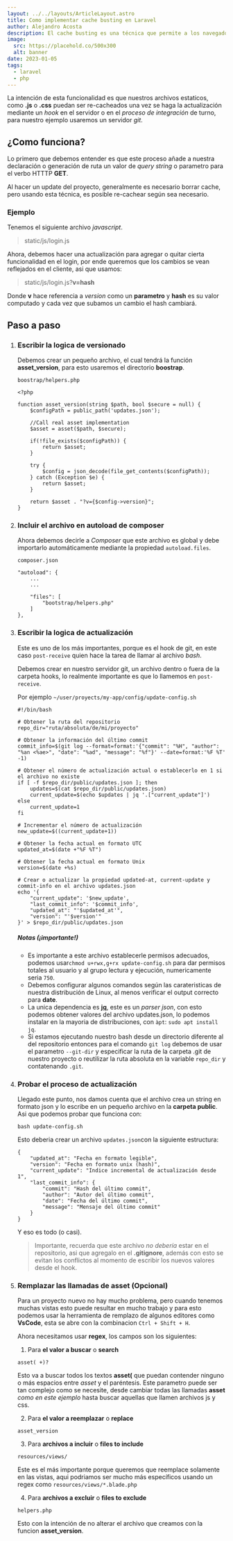 ```yaml
---
layout: ../../layouts/ArticleLayout.astro
title: Como implementar cache busting en Laravel
author: Alejandro Acosta
description: El cache busting es una técnica que permite a los navegadores recargar los archivos estáticos de manera dinámica, lo que reduce considerablemente el tiempo de carga de páginas web.
image:
  src: https://placehold.co/500x300
  alt: banner
date: 2023-01-05
tags:
  - laravel
  - php
---
```


La intención de esta funcionalidad es que nuestros archivos estaticos, como **.js** o **.css** puedan ser re-cacheados una vez se haga la actualización mediante un _hook_ en el servidor o en el _proceso de integración_ de turno, para nuestro ejemplo usaremos un servidor _git_.

## ¿Como funciona?

Lo primero que debemos entender es que este proceso añade a nuestra declaración o generación de ruta un valor de _query string_ o parametro para el verbo HTTTP **GET**.

Al hacer un update del proyecto, generalmente es necesario borrar cache, pero usando esta técnica, es posible re-cachear según sea necesario.

### Ejemplo

Tenemos el siguiente archivo _javascript_.

> static/js/login.js

Ahora, debemos hacer una actualización para agregar o quitar cierta funcionalidad en el login, por ende queremos que los cambios se vean reflejados en el cliente, asi que usamos:

> static/js/login.js?**v=hash**

Donde **v** hace referencia a _version_ como un **parametro** y **hash** es su valor computado y cada vez que subamos un cambio el hash cambiará.

## Paso a paso

1.  ### Escribir la logica de versionado

    Debemos crear un pequeño archivo, el cual tendrá la función **asset_version**, para esto usaremos el directorio **boostrap**.

    `boostrap/helpers.php`

        <?php

        function asset_version(string $path, bool $secure = null) {
            $configPath = public_path('updates.json');

            //Call real asset implementation
            $asset = asset($path, $secure);

            if(!file_exists($configPath)) {
                return $asset;
            }

            try {
                $config = json_decode(file_get_contents($configPath));
            } catch (Exception $e) {
                return $asset;
            }

            return $asset . "?v={$config->version}";
        }

2.  ### Incluir el archivo en autoload de composer

    Ahora debemos decirle a _Composer_ que este archivo es global y debe importarlo automáticamente mediante la propiedad `autoload.files`.

    `composer.json`

        "autoload": {
            ...
            ...

            "files": [
                "bootstrap/helpers.php"
            ]
        },

3.  ### Escribir la logica de actualización

    Este es uno de los más importantes, porque es el hook de git, en este caso `post-receive` quien hace la tarea de llamar al archivo _bash_.

    Debemos crear en nuestro servidor git, un archivo dentro o fuera de la carpeta hooks, lo realmente importante es que lo llamemos en `post-receive`.

    Por ejemplo `~/user/proyects/my-app/config/update-config.sh`

        #!/bin/bash

        # Obtener la ruta del repositorio
        repo_dir="ruta/absoluta/de/mi/proyecto"

        # Obtener la información del último commit
        commit_info=$(git log --format=format:'{"commit": "%H", "author": "%an <%ae>", "date": "%ad", "message": "%f"}' --date=format:'%F %T' -1)

        # Obtener el número de actualización actual o establecerlo en 1 si el archivo no existe
        if [ -f $repo_dir/public/updates.json ]; then
            updates=$(cat $repo_dir/public/updates.json)
            current_update=$(echo $updates | jq '.["current_update"]')
        else
            current_update=1
        fi

        # Incrementar el número de actualización
        new_update=$((current_update+1))

        # Obtener la fecha actual en formato UTC
        updated_at=$(date +"%F %T")

        # Obtener la fecha actual en formato Unix
        version=$(date +%s)

        # Crear o actualizar la propiedad updated-at, current-update y commit-info en el archivo updates.json
        echo '{
            "current_update": '$new_update',
            "last_commit_info": '$commit_info',
            "updated_at": "'$updated_at'",
            "version": "'$version'"
        }' > $repo_dir/public/updates.json

    ##### Notas (¡importante!)

    - Es importante a este archivo establecerle permisos adecuados, podemos usar`chmod u+rwx,g+rx update-config.sh` para dar permisos totales al usuario y al grupo lectura y ejecución, numericamente seria `750`.
    - Debemos configurar algunos comandos según las carateristicas de nuestra distribución de Linux, al menos verificar el
      output correcto para **date**.
    - La unica dependencia es [**jq**](https://jqlang.github.io/jq/), este es un _parser json_, con esto podemos obtener valores del archivo updates.json,
      lo podemos instalar en la mayoria de distribuciones, con `àpt`: `sudo apt install jq`.
    - Si estamos ejecutando nuestro bash desde un directorio diferente al del repositorio entonces para el comando `git log`
      debemos de usar el parametro `--git-dir` y especificar la ruta de la carpeta .git de nuestro proyecto o reutilizar la ruta
      absoluta en la variable `repo_dir` y contatenando `.git`.

4.  ### Probar el proceso de actualización

    Llegado este punto, nos damos cuenta que el archivo crea un string en formato json y lo escribe en un pequeño archivo en la **carpeta public**. Asi que podemos probar que funciona con:

    `bash update-config.sh`

    Esto deberia crear un archivo `updates.json`con la siguiente estructura:

        {
            "updated_at": "Fecha en formato legible",
            "version": "Fecha en formato unix (hash)",
            "current_update": "Indice incremental de actualización desde 1",
            "last_commit_info": {
                "commit": "Hash del último commit",
                "author": "Autor del último commit",
                "date": "Fecha del último commit",
                "message": "Mensaje del último commit"
            }
        }

    Y eso es todo (o casi).

    > Importante, recuerda que este archivo _no debería_ estar en el repositorio, asi que agregalo en el **.gitignore**, además con esto se evitan los conflictos al momento de escribir los nuevos valores desde el hook.

5.  ### Remplazar las llamadas de asset (Opcional)

    Para un proyecto nuevo no hay mucho problema, pero cuando tenemos muchas vistas esto puede resultar en mucho trabajo y para esto podemos usar la herramienta de remplazo de algunos editores como **VsCode**, esta se abre con la combinacion `Ctrl + Shift + H`.

    Ahora necesitamos usar **regex**, los campos son los siguientes:

    1. Para **el valor a buscar** o **search**

    `asset( +)?`

    Esto va a buscar todos los textos **asset(** que puedan contender ninguno o más espacios entre _asset_ y el paréntesis. Este parametro puede ser tan complejo como se necesite, desde cambiar todas las llamadas **asset** _como en este ejemplo_ hasta buscar aquellas que llamen archivos js y css.

    2. Para **el valor a reemplazar** o **replace**

    `asset_version`

    3. Para **archivos a incluir** o **files to include**

    `resources/views/`

    Este es el más importante porque queremos que reemplace solamente en las vistas, aqui podriamos ser mucho más específicos usando un regex como `resources/views/*.blade.php`

    4. Para **archivos a excluir** o **files to exclude**

    `helpers.php`

    Esto con la intención de no alterar el archivo que creamos con la funcion **asset_version**.
